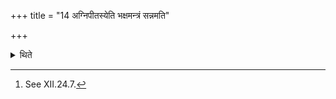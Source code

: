 +++
title = "14 अग्निपीतस्येति भक्षमन्त्रं सन्नमति"

+++

<details><summary>थिते</summary>

14. He modifies the formula to be used at the time of drinking as agnipītasya (instead of indrapōtasya).[^1]   

[^1]: See XII.24.7.  
</details>
